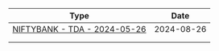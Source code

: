 | Type                                                                        | Date       |
| --------------------------------------------------------------------------- | ---------- |
| [NIFTYBANK - TDA - 2024-05-26](tda/NIFTYBANK%20-%20TDA%20-%202024-05-26.md) | 2024-08-26 |
|                                                                             |            |
|                                                                             |            |
